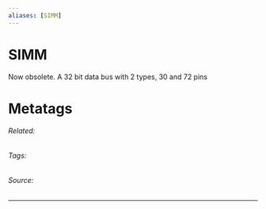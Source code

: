 ```yaml
---
aliases: [SIMM]
---
```

# SIMM
Now obsolete. A 32 bit data bus with 2 types, 30 and 72 pins











# Metatags
###### Related: 
###### Tags: 
###### Source: 

---